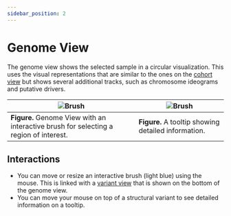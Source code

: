 ```yaml
---
sidebar_position: 2
---
```


# Genome View
The genome view shows the selected sample in a circular visualization. This uses the visual representations that are similar to the ones on the [cohort view](./cohort-view) but shows several additional tracks, such as chromosome ideograms and putative drivers.

|![Brush](../assets/circular.png)|![Brush](../assets/tooltip.png)|
|---|---|
|**Figure.** Genome View with an interactive brush for selecting a region of interest.|**Figure.** A tooltip showing detailed information.|

## Interactions

- You can move or resize an interactive brush (light blue) using the mouse. This is linked with a [variant view](./variant-view) that is shown on the bottom of the genome view.
- You can move your mouse on top of a structural variant to see detailed information on a tooltip.
